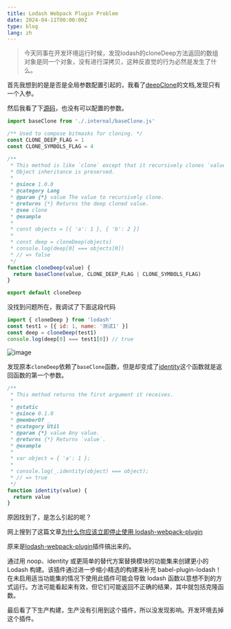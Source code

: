 ```yaml
---
title: Lodash Webpack Plugin Problem
date: 2024-04-11T00:00:00Z
type: blog
lang: zh
---
```


> 今天同事在开发环境运行时候，发现lodash的cloneDeep方法返回的数组对象是同一个对象，没有进行深拷贝，这种反直觉的行为必然是发生了什么。

首先我想到的是是否是全局参数配置引起的，我看了[deepClone](https://lodash.com/docs/4.17.15#cloneDeep)的文档,发现只有一个入参。

然后我看了下[源码](https://github.com/lodash/lodash/blob/main/src/cloneDeep.ts)，也没有可以配置的参数。

```js
import baseClone from './.internal/baseClone.js'

/** Used to compose bitmasks for cloning. */
const CLONE_DEEP_FLAG = 1
const CLONE_SYMBOLS_FLAG = 4

/**
 * This method is like `clone` except that it recursively clones `value`.
 * Object inheritance is preserved.
 *
 * @since 1.0.0
 * @category Lang
 * @param {*} value The value to recursively clone.
 * @returns {*} Returns the deep cloned value.
 * @see clone
 * @example
 *
 * const objects = [{ 'a': 1 }, { 'b': 2 }]
 *
 * const deep = cloneDeep(objects)
 * console.log(deep[0] === objects[0])
 * // => false
 */
function cloneDeep(value) {
  return baseClone(value, CLONE_DEEP_FLAG | CLONE_SYMBOLS_FLAG)
}

export default cloneDeep
```

没找到问题所在，我调试了下面这段代码

```js
import { cloneDeep } from 'lodash'
const test1 = [{ id: 1, name: '测试1' }]
const deep = cloneDeep(test1)
console.log(deep[0] === test1[0]) // true
```

![image](https://static.ajiu9.cn/images/20240411170613.png)

发现原本`cloneDeep`依赖了`baseClone`函数，但是却变成了[identity](https://lodash.com/docs/4.17.15#identity)这个函数就是返回函数的第一个参数。

```js
/**
 * This method returns the first argument it receives.
 *
 * @static
 * @since 0.1.0
 * @memberOf _
 * @category Util
 * @param {*} value Any value.
 * @returns {*} Returns `value`.
 * @example
 *
 * var object = { 'a': 1 };
 *
 * console.log(_.identity(object) === object);
 * // => true
 */
function identity(value) {
  return value
}
```

原因找到了，是怎么引起的呢？

网上搜到了这篇文章[为什么你应该立即停止使用 lodash-webpack-plugin](https://zhuanlan.zhihu.com/p/349260482)

原来是[lodash-webpack-plugin](https://github.com/lodash/lodash-webpack-plugin)插件搞出来的。

通过用 noop、identity 或更简单的替代方案替换模块的功能集来创建更小的 Lodash 构建。该插件通过进一步缩小精选的构建来补充 babel-plugin-lodash！
在未启用适当功能集的情况下使用此插件可能会导致 lodash 函数以意想不到的方式运行。方法可能看起来有效，但它们可能返回不正确的结果，其中就包括克隆函数。

最后看了下生产构建，生产没有引用到这个插件，所以没发现影响。开发环境去掉这个插件。
